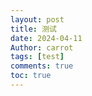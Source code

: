 ```yaml
---
layout: post
title: 测试
date: 2024-04-11
Author: carrot 
tags: [test]
comments: true
toc: true
---
```

